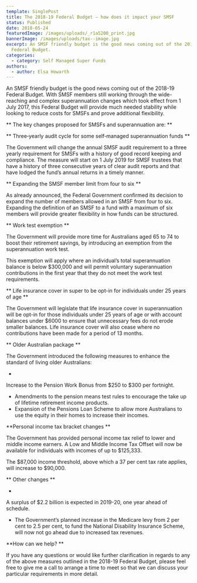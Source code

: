 ```yaml
---
template: SinglePost
title: The 2018-19 Federal Budget – how does it impact your SMSF
status: Published
date: 2018-05-24
featuredImage: /images/uploads/_r1a5200_print.jpg
bannerImage: /images/uploads/tax--image.jpg
excerpt: An SMSF friendly budget is the good news coming out of the 2018-19
  Federal Budget.
categories:
  - category: Self Managed Super Funds
authors:
  - author: Elsa Howarth
---
```


An SMSF friendly budget is the good news coming out of the 2018-19 Federal Budget. With SMSF members still working through the wide-reaching and complex superannuation changes which took effect from 1 July 2017, this Federal Budget will provide much needed stability while looking to reduce costs for SMSFs and prove additional flexibility.

**
The key changes proposed for SMSFs and superannuation are:
**

**
Three‑yearly audit cycle for some self‑managed superannuation funds
**

The Government will change the annual SMSF audit requirement to a three yearly requirement for SMSFs with a history of good record keeping and compliance. The measure will start on 1 July 2019 for SMSF trustees that have a history of three consecutive years of clear audit reports and that have lodged the fund’s annual returns in a timely manner.

**
Expanding the SMSF member limit from four to six
**

As already announced, the Federal Government confirmed its decision to expand the number of members allowed in an SMSF from four to six. Expanding the definition of an SMSF to a fund with a maximum of six members will provide greater flexibility in how funds can be structured.

**
Work test exemption
**

The Government will provide more time for Australians aged 65 to 74 to boost their retirement savings, by introducing an exemption from the superannuation work test.

This exemption will apply where an individual’s total superannuation balance is below $300,000 and will permit voluntary superannuation contributions in the first year that they do not meet the work test requirements.

**
Life insurance cover in super to be opt-in for individuals under 25 years of age
**

The Government will legislate that life insurance cover in superannuation will be opt-in for those individuals under 25 years of age or with account balances under $6000 to ensure that unnecessary fees do not erode smaller balances. Life insurance cover will also cease where no contributions have been made for a period of 13 months.

**
Older Australian package
**

The Government introduced the following measures to enhance the standard of living older Australians:

-

Increase to the Pension Work Bonus from $250 to $300 per fortnight.

- Amendments to the pension means test rules to encourage the take up of lifetime retirement income products.
- Expansion of the Pensions Loan Scheme to allow more Australians to use the equity in their homes to increase their incomes.

**Personal income tax bracket changes
**

The Government has provided personal income tax relief to lower and middle income earners. A Low and Middle Income Tax Offset will now be available for individuals with incomes of up to $125,333.

The $87,000 income threshold, above which a 37 per cent tax rate applies, will increase to $90,000.

**
Other changes
**

-

A surplus of $2.2 billion is expected in 2019-20, one year ahead of schedule.

- The Government’s planned increase in the Medicare levy from 2 per cent to 2.5 per cent, to fund the National Disability Insurance Scheme, will now not go ahead due to increased tax revenues.

**How can we help?
**

If you have any questions or would like further clarification in regards to any of the above measures outlined in the 2018-19 Federal Budget, please feel free to give me a call to arrange a time to meet so that we can discuss your particular requirements in more detail.
